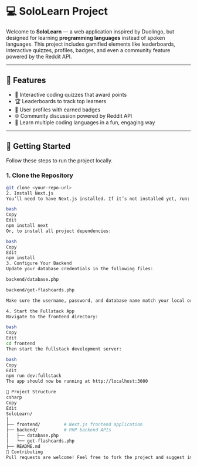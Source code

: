 # 💻 SoloLearn Project

Welcome to **SoloLearn** — a web application inspired by Duolingo, but designed for learning **programming languages** instead of spoken languages. This project includes gamified elements like leaderboards, interactive quizzes, profiles, badges, and even a community feature powered by the Reddit API.

---

## 🚀 Features

- 🎯 Interactive coding quizzes that award points  
- 🏆 Leaderboards to track top learners  
- 👤 User profiles with earned badges  
- 🌐 Community discussion powered by Reddit API  
- 🧠 Learn multiple coding languages in a fun, engaging way  

---

## 🔧 Getting Started

Follow these steps to run the project locally.

### 1. Clone the Repository

```bash
git clone <your-repo-url>
2. Install Next.js
You’ll need to have Next.js installed. If it’s not installed yet, run:

bash
Copy
Edit
npm install next
Or, to install all project dependencies:

bash
Copy
Edit
npm install
3. Configure Your Backend
Update your database credentials in the following files:

backend/database.php

backend/get-flashcards.php

Make sure the username, password, and database name match your local or remote setup.

4. Start the Fullstack App
Navigate to the frontend directory:

bash
Copy
Edit
cd frontend
Then start the fullstack development server:

bash
Copy
Edit
npm run dev:fullstack
The app should now be running at http://localhost:3000

📁 Project Structure
csharp
Copy
Edit
SoloLearn/
│
├── frontend/         # Next.js frontend application
├── backend/          # PHP backend APIs
│   ├── database.php
│   └── get-flashcards.php
├── README.md
🙌 Contributing
Pull requests are welcome! Feel free to fork the project and suggest improvements, fix bugs, or add new features.

